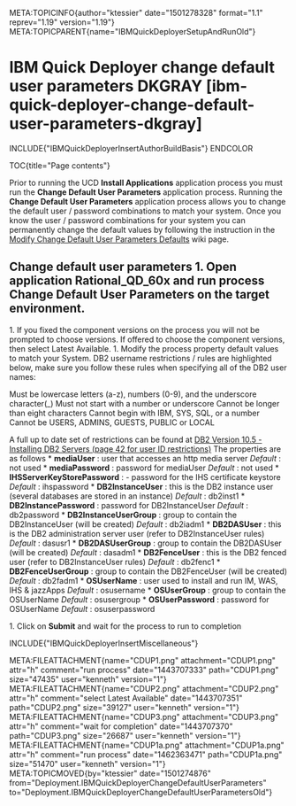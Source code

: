 META:TOPICINFO{author="ktessier" date="1501278328" format="1.1"
reprev="1.19" version="1.19"}
META:TOPICPARENT{name="IBMQuickDeployerSetupAndRunOld"}

# IBM Quick Deployer change default user parameters DKGRAY [ibm-quick-deployer-change-default-user-parameters-dkgray]

INCLUDE{"IBMQuickDeployerInsertAuthorBuildBasis"} ENDCOLOR

TOC{title="Page contents"}

Prior to running the UCD **Install Applications** application process
you must run the **Change Default User Parameters** application process.
Running the **Change Default User Parameters** application process
allows you to change the default user / password combinations to match
your system. Once you know the user / password combinations for your
system you can permanently change the default values by following the
instruction in the [Modify Change Default User Parameters
Defaults](IBMQuickDeployerModifyChangeDefaultUserParametersDefaults)
wiki page.

## Change default user parameters 1. Open application **Rational_QD_60x** and run process **Change Default User Parameters** on the target environment.

1\. If you fixed the component versions on the process you will not be
prompted to choose versions. If offered to choose the component
versions, then select Latest Available. 1. Modify the process property
default values to match your System. DB2 username restrictions / rules
are highlighted below, make sure you follow these rules when specifying
all of the DB2 user names:

Must be lowercase letters (a-z), numbers (0-9), and the underscore
character(\_) Must not start with a number or underscore Cannot be
longer than eight characters Cannot begin with IBM, SYS, SQL, or a
number Cannot be USERS, ADMINS, GUESTS, PUBLIC or LOCAL

A full up to date set of restrictions can be found at [DB2 Version
10.5 - Installing DB2 Servers (page 42 for user ID
restrictions)](http://public.dhe.ibm.com/ps/products/db2/info/vr105/pdf/en_US/DB2InstallingServers-db2ise1051.pdf)
The properties are as follows \* **mediaUser** : user that accesses an
http media server *Default* : not used \* **mediaPassword** : password
for mediaUser *Default* : not used \* **IHSServerKeyStorePassword** : -
password for the IHS certificate keystore *Default* : ihspassword \*
**DB2InstanceUser** : this is the DB2 instance user (several databases
are stored in an instance) *Default* : db2inst1 \*
**DB2InstancePassword** : password for DB2InstanceUser *Default* :
db2password \* **DB2InstanceUserGroup** : group to contain the
DB2InstanceUser (will be created) *Default* : db2iadm1 \* **DB2DASUser**
: this is the DB2 administration server user (refer to DB2InstanceUser
rules) *Default* : dasusr1 \* **DB2DASUserGroup** : group to contain the
DB2DASUser (will be created) *Default* : dasadm1 \* **DB2FenceUser** :
this is the DB2 fenced user (refer to DB2InstanceUser rules) *Default* :
db2fenc1 \* **DB2FenceUserGroup** : group to contain the DB2FenceUser
(will be created) *Default* : db2fadm1 \* **OSUserName** : user used to
install and run IM, WAS, IHS & jazzApps *Default* : osusername \*
**OSUserGroup** : group to contain the OSUserName *Default* :
osusergroup \* **OSUserPassword** : password for OSUserName *Default* :
osuserpassword

1\. Click on **Submit** and wait for the process to run to completion

INCLUDE{"IBMQuickDeployerInsertMiscellaneous"}

META:FILEATTACHMENT{name="CDUP1.png" attachment="CDUP1.png" attr="h"
comment="run process" date="1443707333" path="CDUP1.png" size="47435"
user="kenneth" version="1"} META:FILEATTACHMENT{name="CDUP2.png"
attachment="CDUP2.png" attr="h" comment="select Latest Available"
date="1443707351" path="CDUP2.png" size="39127" user="kenneth"
version="1"} META:FILEATTACHMENT{name="CDUP3.png" attachment="CDUP3.png"
attr="h" comment="wait for completion" date="1443707370"
path="CDUP3.png" size="26687" user="kenneth" version="1"}
META:FILEATTACHMENT{name="CDUP1a.png" attachment="CDUP1a.png" attr="h"
comment="run process" date="1462363471" path="CDUP1a.png" size="51470"
user="kenneth" version="1"} META:TOPICMOVED{by="ktessier"
date="1501274876"
from="Deployment.IBMQuickDeployerChangeDefaultUserParameters"
to="Deployment.IBMQuickDeployerChangeDefaultUserParametersOld"}
